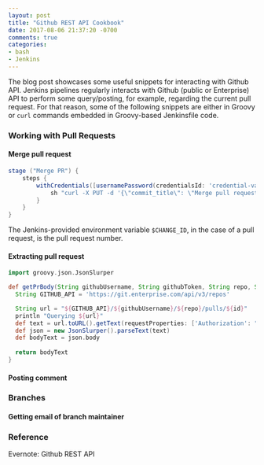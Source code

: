 ```yaml
---
layout: post
title: "Github REST API Cookbook"
date: 2017-08-06 21:37:20 -0700
comments: true
categories: 
- bash
- Jenkins
---
```


The blog post showcases some useful snippets for interacting with Github API.
Jenkins pipelines regularly interacts with Github (public or Enterprise) API to perform some query/posting, for example, regarding the current pull request.
For that reason, some of the following snippets are either in Groovy or `curl` commands embedded in Groovy-based Jenkinsfile code.

<!--more-->

### Working with Pull Requests

#### Merge pull request

``` groovy Merge pull request
stage ("Merge PR") {
    steps { 
        withCredentials([usernamePassword(credentialsId: 'credential-value', usernameVariable: 'ACCESS_TOKEN_USERNAME', passwordVariable: 'ACCESS_TOKEN_PASSWORD',)]) {
            sh "curl -X PUT -d '{\"commit_title\": \"Merge pull request\"}'  https://github.ibm.com/api/v3/repos/org-name/repo-name/pulls/${env.CHANGE_ID}/merge?access_token=${env.ACCESS_TOKEN_PASSWORD}"
        }
    }
}
```

The Jenkins-provided environment variable `$CHANGE_ID`, in the case of a pull request, is the pull request number.

#### Extracting pull request

``` groovy Get PR body text
import groovy.json.JsonSlurper

def getPrBody(String githubUsername, String githubToken, String repo, String id) {
  String GITHUB_API = 'https://git.enterprise.com/api/v3/repos'

  String url = "${GITHUB_API}/${githubUsername}/${repo}/pulls/${id}"
  println "Querying ${url}"
  def text = url.toURL().getText(requestProperties: ['Authorization': "token ${githubToken}"])
  def json = new JsonSlurper().parseText(text)
  def bodyText = json.body
  
  return bodyText
}
```

#### Posting comment

### Branches

#### Getting email of branch maintainer


### Reference

Evernote: Github REST API


